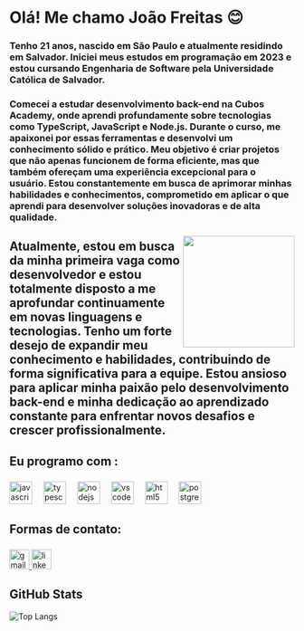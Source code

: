 <h1 align="left">Olá! Me chamo João Freitas 😊</h1>

###

<h3 align="left">Tenho 21 anos, nascido em São Paulo e atualmente residindo em Salvador. Iniciei meus estudos em programação em 2023 e estou cursando Engenharia de Software pela Universidade Católica de Salvador.</h3>

###

<h3 align="left">Comecei a estudar desenvolvimento back-end na Cubos Academy, onde aprendi profundamente sobre tecnologias como TypeScript, JavaScript e Node.js. Durante o curso, me apaixonei por essas ferramentas e desenvolvi um conhecimento sólido e prático. Meu objetivo é criar projetos que não apenas funcionem de forma eficiente, mas que também ofereçam uma experiência excepcional para o usuário. Estou constantemente em busca de aprimorar minhas habilidades e conhecimentos, comprometido em aplicar o que aprendi para desenvolver soluções inovadoras e de alta qualidade.</h3>

###

<img align="right" height="197" src="https://i.pinimg.com/originals/cd/cd/c7/cdcdc7a4b3b88a69825f64131922ab83.gif"  />

###

<h2 align="left">Atualmente, estou em busca da minha primeira vaga como desenvolvedor e estou totalmente disposto a me aprofundar continuamente em novas linguagens e tecnologias. Tenho um forte desejo de expandir meu conhecimento e habilidades, contribuindo de forma significativa para a equipe. Estou ansioso para aplicar minha paixão pelo desenvolvimento back-end e minha dedicação ao aprendizado constante para enfrentar novos desafios e crescer profissionalmente.</h2>

###

<h2 align="left">Eu programo com :</h2>

###

<div align="left">
  <img src="https://cdn.jsdelivr.net/gh/devicons/devicon/icons/javascript/javascript-plain.svg" height="40" alt="javascript logo"  />
  <img width="12" />
  <img src="https://cdn.jsdelivr.net/gh/devicons/devicon/icons/typescript/typescript-plain.svg" height="40" alt="typescript logo"  />
  <img width="12" />
  <img src="https://cdn.jsdelivr.net/gh/devicons/devicon/icons/nodejs/nodejs-original.svg" height="40" alt="nodejs logo"  />
  <img width="12" />
  <img src="https://cdn.jsdelivr.net/gh/devicons/devicon/icons/vscode/vscode-original.svg" height="40" alt="vscode logo"  />
  <img width="12" />
  <img src="https://cdn.jsdelivr.net/gh/devicons/devicon/icons/html5/html5-plain-wordmark.svg" height="40" alt="html5 logo"  />
  <img width="12" />
  <img src="https://cdn.jsdelivr.net/gh/devicons/devicon/icons/postgresql/postgresql-plain.svg" height="40" alt="postgresql logo"  />
</div>

###

<h2 align="left">Formas de contato:</h2>

###

<div align="left">
  <a href="https://mail.google.com/mail/u/0/#inbox" target="_blank">
    <img src="https://img.shields.io/static/v1?message=Gmail&logo=gmail&label=&color=D14836&logoColor=white&labelColor=&style=for-the-badge" height="35" alt="gmail logo"  />
  </a>
  <a href="https://www.linkedin.com/in/jo%C3%A3o-freitas-597216286/" target="_blank">
    <img src="https://img.shields.io/static/v1?message=LinkedIn&logo=linkedin&label=&color=0077B5&logoColor=white&labelColor=&style=for-the-badge" height="35" alt="linkedin logo"  />
  </a>
</div>

## GitHub Stats
![Top Langs](https://github-readme-stats-git-masterrstaa-rickstaa.vercel.app/api/top-langs/?username=joaodacf&layout=compact&bg_color=000&border_color=30A3DC&title_color=E94D5F&text_color=FFF)


###
